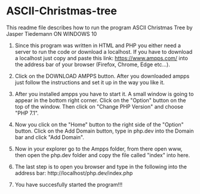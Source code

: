 # ASCII-Christmas-tree

This readme file describes how to run the program ASCII Christmas Tree by Jasper Tiedemann ON WINDOWS 10

1. Since this program was written in HTML and PHP you either need a server to run the code or download a localhost. 
   If you have to download a localhost just copy and paste this link: https://www.ampps.com/ into the address bar of your browser (Firefox, Chrome, Edge etc...).

2. Click on the DOWNLOAD AMPPS button. After you downloaded ampps just follow the instructions and set it up in the way you like it.

3. After you installed ampps you have to start it. A small window is going to appear in the bottom right corner. Click on the "Option" button on the top of the window. Then click on "Change PHP Version" and choose "PHP 7.1".

4. Now you click on the "Home" button to the right side of the "Option" button. Click on the Add Domain button, type in php.dev into the Domain bar and click "Add Domain".

5. Now in your explorer go to the Ampps folder, from there open www, then open the php.dev folder and copy the file called "index" into here.

6. The last step is to open you browser and type in the following into the address bar: http://localhost/php.dev/index.php

7. You have succesfully started the program!!!
